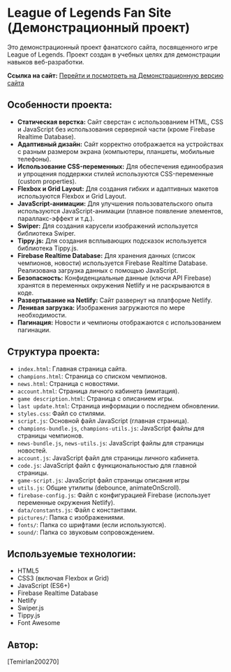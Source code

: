 # League of Legends Fan Site (Демонстрационный проект)

Это демонстрационный проект фанатского сайта, посвященного игре League of Legends.  Проект создан в учебных целях для демонстрации навыков веб-разработки.

**Ссылка на сайт:** [Перейти и посмотреть на Демонстрационную версию сайта](https://elaborate-crostata-2d9540.netlify.app/)

## Особенности проекта:

*   **Статическая верстка:**  Сайт сверстан с использованием HTML, CSS и JavaScript без использования серверной части (кроме Firebase Realtime Database).
*   **Адаптивный дизайн:**  Сайт корректно отображается на устройствах с разным размером экрана (компьютеры, планшеты, мобильные телефоны).
*   **Использование CSS-переменных:**  Для обеспечения единообразия и упрощения поддержки стилей используются CSS-переменные (custom properties).
*   **Flexbox и Grid Layout:**  Для создания гибких и адаптивных макетов используются Flexbox и Grid Layout.
*   **JavaScript-анимации:**  Для улучшения пользовательского опыта используются JavaScript-анимации (плавное появление элементов, параллакс-эффект и т.д.).
*   **Swiper:**  Для создания карусели изображений используется библиотека Swiper.
*   **Tippy.js:**  Для создания всплывающих подсказок используется библиотека Tippy.js.
*   **Firebase Realtime Database:**  Для хранения данных (список чемпионов, новости) используется Firebase Realtime Database.  Реализована загрузка данных с помощью JavaScript.
*   **Безопасность:**  Конфиденциальные данные (ключи API Firebase) хранятся в переменных окружения Netlify и не раскрываются в коде.
*   **Развертывание на Netlify:** Сайт развернут на платформе Netlify.
*   **Ленивая загрузка:** Изображения загружаются по мере необходимости.
*   **Пагинация:** Новости и чемпионы отображаются с использованием пагинации.

## Структура проекта:

*   `index.html`:  Главная страница сайта.
*   `champions.html`:  Страница со списком чемпионов.
*   `news.html`:  Страница с новостями.
*   `account.html`:  Страница личного кабинета (имитация).
*   `game description.html`:  Страница с описанием игры.
*   `last update.html`: Страница информации о последнем обновлении.
*   `styles.css`:  Файл со стилями.
*   `script.js`:  Основной файл JavaScript (главная страница).
*   `champions-bundle.js`, `champions-utils.js`: JavaScript файлы для страницы чемпионов.
*   `news-bundle.js`, `news-utils.js`: JavaScript файлы для страницы новостей.
*   `account.js`:  JavaScript файл для страницы личного кабинета.
*   `code.js`: JavaScript файл с функциональностью для главной страницы.
*    `game-script.js`: JavaScript файл страницы описания игры
*   `utils.js`:  Общие утилиты (debounce, animateOnScroll).
*   `firebase-config.js`:  Файл с конфигурацией Firebase (использует переменные окружения Netlify).
*   `data/constants.js`: Файл с константами.
*   `pictures/`: Папка с изображениями.
*   `fonts/`: Папка со шрифтами (если используются).
*   `sound/`: Папка со звуковым сопровождением.

## Используемые технологии:

*   HTML5
*   CSS3 (включая Flexbox и Grid)
*   JavaScript (ES6+)
*   Firebase Realtime Database
*   Netlify
*   Swiper.js
*   Tippy.js
*   Font Awesome

## Автор:

[Temirlan200270]
